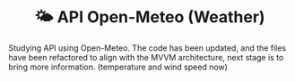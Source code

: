 <h1 align="center">
  🌤 API Open-Meteo (Weather)
</h1>
Studying API using Open-Meteo.
The code has been updated, and the files have been refactored to align with the MVVM architecture, next stage is to bring more information. (temperature and wind speed now)
